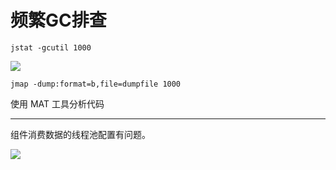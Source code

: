 # 频繁GC排查

```
jstat -gcutil 1000
```

![](https://s2.loli.net/2025/05/29/WnGmx7A6c4EaTOf.png)

```
jmap -dump:format=b,file=dumpfile 1000
```

使用 MAT 工具分析代码

---

组件消费数据的线程池配置有问题。

![](https://s2.loli.net/2025/05/29/FcNWq7lYSuMUjQf.png)